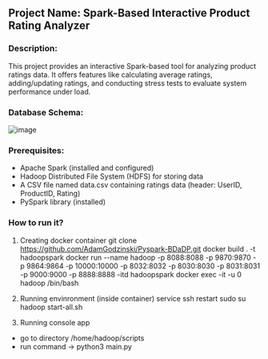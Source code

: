 ## Project Name: Spark-Based Interactive Product Rating Analyzer

### Description:

This project provides an interactive Spark-based tool for analyzing product ratings data. It offers features like calculating average ratings, adding/updating ratings, and conducting stress tests to evaluate system performance under load.

### Database Schema:

![image](https://github.com/krzychuszala/hadoop-project/assets/59472045/3021946c-8c93-4f3c-b405-ebf25ff34ace)

### Prerequisites:

- Apache Spark (installed and configured)
- Hadoop Distributed File System (HDFS) for storing data
- A CSV file named data.csv containing ratings data (header: UserID, ProductID, Rating)
- PySpark library (installed)

### How to run it?

1. Creating docker container
git clone https://github.com/AdamGodzinski/Pyspark-BDaDP.git
docker build . -t hadoopspark
docker run --name hadoop -p 8088:8088 -p 9870:9870 -p
9864:9864 -p 10000:10000 -p 8032:8032 -p 8030:8030 -p
8031:8031 -p 9000:9000 -p 8888:8888 -itd hadoopspark
docker exec -it -u 0 hadoop /bin/bash

2. Running envinronment (inside container)
service ssh restart
sudo su hadoop
start-all.sh

3. Running console app
- go to directory  /home/hadoop/scripts
- run command -> python3 main.py
